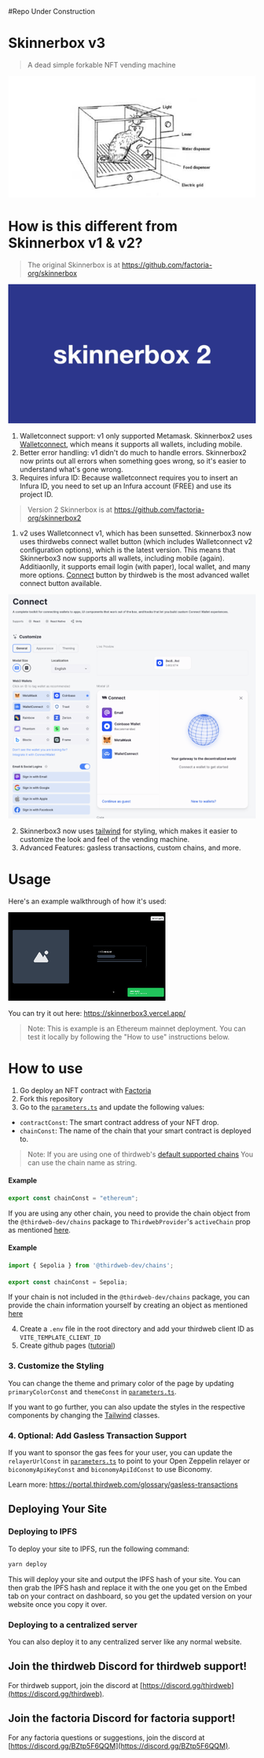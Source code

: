 
#Repo Under Construction

# Skinnerbox v3

> A dead simple forkable NFT vending machine

![box.png](box.png)

# How is this different from Skinnerbox v1 & v2?

> The original Skinnerbox is at https://github.com/factoria-org/skinnerbox

![skinnerbox2.gif](skinnerbox2.gif)

1. Walletconnect support: v1 only supported Metamask. Skinnerbox2 uses [Walletconnect](https://walletconnect.com/), which means it supports all wallets, including mobile.
2. Better error handling: v1 didn't do much to handle errors. Skinnerbox2 now prints out all errors when something goes wrong, so it's easier to understand what's gone wrong.
3. Requires infura ID: Because walletconnect requires you to insert an Infura ID, you need to set up an Infura account (FREE) and use its project ID.

> Version 2 Skinnerbox is at https://github.com/factoria-org/skinnerbox2
1. v2 uses Walletconnect v1, which has been sunsetted. Skinnerbox3 now uses thirdwebs connect wallet button (which includes Walletconnect v2 configuration options), which is the latest version. This means that Skinnerbox3 now supports all wallets, including mobile (again). Additiaonlly, it supports email login (with paper), local wallet, and many more options. [Connect](https://thirdweb.com/dashboard/wallets/connect) button by thirdweb is the most advanced wallet connect button available.

![connectWallet.png](connectWallet.png)

2. Skinnerbox3 now uses [tailwind](https://tailwindcss.com/docs/installation) for styling, which makes it easier to customize the look and feel of the vending machine.
3. Advanced Features: gasless transactions, custom chains, and more. 

# Usage

Here's an example walkthrough of how it's used:

![skinnerbox3.gif](skinnerbox3.gif)

You can try it out here: https://skinnerbox3.vercel.app/

> Note: This is example is an Ethereum mainnet deployment. You can test it locally by following the "How to use" instructions below.

# How to use

1. Go deploy an NFT contract with [Factoria](https://factoria.app/)
2. Fork this repository
3. Go to the [`parameters.ts`](/src/consts/parameters.ts) and update the following values:

* `contractConst`: The smart contract address of your NFT drop.
* `chainConst`: The name of the chain that your smart contract is deployed to.

> Note: If you are using one of thirdweb's [default supported chains](https://portal.thirdweb.com/react/react.thirdwebprovider#default-chains) You can use the chain name as string.

#### Example

```ts
export const chainConst = "ethereum";
```

If you are using any other chain, you need to provide the chain object from the `@thirdweb-dev/chains` package to `ThirdwebProvider`'s `activeChain` prop as mentioned [here](https://portal.thirdweb.com/react/react.thirdwebprovider#activechain-recommended).


#### Example

```ts
import { Sepolia } from '@thirdweb-dev/chains';

export const chainConst = Sepolia;
```

If your chain is not included in the `@thirdweb-dev/chains` package, you can provide the chain information yourself by creating an object as mentioned [here](https://portal.thirdweb.com/react/react.thirdwebprovider#custom-evm-chains)

4. Create a `.env` file in the root directory and add your thirdweb client ID as `VITE_TEMPLATE_CLIENT_ID`
5. Create github pages ([tutorial](https://dev.to/byteslash/getting-started-with-github-pages-4jpf))

### 3. Customize the Styling

You can change the theme and primary color of the page by updating `primaryColorConst` and `themeConst` in [`parameters.ts`](/src/consts/parameters.ts).

If you want to go further, you can also update the styles in the respective components by changing the [Tailwind](https://tailwindcss.com/) classes.

### 4. Optional: Add Gasless Transaction Support

If you want to sponsor the gas fees for your user, you can update the `relayerUrlConst` in [`parameters.ts`](/src/consts/parameters.ts) to point to your Open Zeppelin relayer or `biconomyApiKeyConst` and `biconomyApiIdConst` to use Biconomy.

Learn more: https://portal.thirdweb.com/glossary/gasless-transactions

## Deploying Your Site

### Deploying to IPFS

To deploy your site to IPFS, run the following command:

```bash
yarn deploy
```

This will deploy your site and output the IPFS hash of your site. You can then grab the IPFS hash and replace it with the one you get on the Embed tab on your contract on dashboard, so you get the updated version on your website once you copy it over.

### Deploying to a centralized server

You can also deploy it to any centralized server like any normal website.

## Join the thirdweb Discord for thirdweb support!

For thirdweb support, join the discord at [https://discord.gg/thirdweb](https://discord.gg/thirdweb).

## Join the factoria Discord for factoria support!
For any factoria questions or suggestions, join the discord at [https://discord.gg/BZtp5F6QQM](https://discord.gg/BZtp5F6QQM).